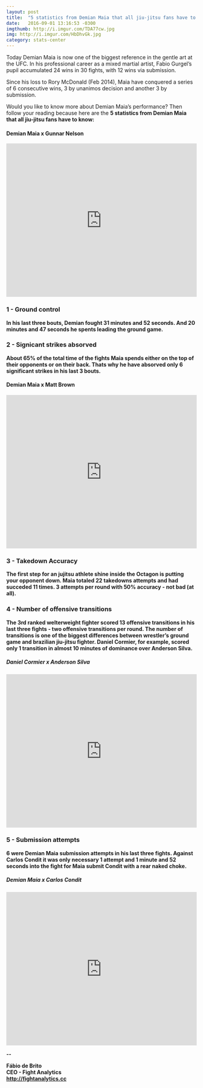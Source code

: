 ```yaml
---
layout: post
title:  "5 statistics from Demian Maia that all jiu-jitsu fans have to know"
date:   2016-09-01 13:16:53 -0300
imgthumb: http://i.imgur.com/TDA77cw.jpg
img: http://i.imgur.com/HbDhvGk.jpg
category: stats-center
---
```



Today Demian Maia is now one of the biggest reference in the gentle art at the UFC. In his professional career as a mixed martial artist, Fabio Gurgel’s pupil accumulated 24 wins in 30 fights, with 12 wins via submission.

Since his loss to Rory McDonald (Feb 2014), Maia have conquered a series of 6 consecutive wins, 3 by unanimos decision and another 3 by submission.

Would you like to know more about Demian Maia’s performance? Then follow your reading because here are the <strong>5 statistics from Demian Maia that all jiu-jitsu fans have to know:<strong>

<h4>Demian Maia x Gunnar Nelson</h4>
<iframe src="http://live.fightanalytics.cc/fights/566194addd3a996a0c479051/fightanalytics" width="100%" height="405" frameborder="0"></iframe>

<h3>1 - Ground control</h3>
In his last three bouts, Demian fought 31 minutes and 52 seconds. And 20 minutes and 47 seconds he spents leading the ground game.

<h3>2 - Signicant strikes absorved</h3>
About 65% of the total time of the fights Maia spends either on the top of their opponents or on their back. Thats why he have absorved only  6 significant strikes in his last 3 bouts.

<h4>Demian Maia x Matt Brown</h4>
<iframe src="http://live.fightanalytics.cc/fights/573124269f0e9d0c09671ca8/fightanalytics" width="100%" height="405" frameborder="0"></iframe>

<h3>3 - Takedown Accuracy</h3>
The first step for an jujitsu athlete shine inside the Octagon is putting your opponent down. Maia totaled 22 takedowns attempts and had succeded 11 times. 3 attempts per round with 50% accuracy - not bad (at all).

<h3>4 - Number of offensive transitions</h3>
The 3rd ranked welterweight fighter scored 13 offensive transitions in his last three fights - two offensive transitions per round. The number of transitions is one of the biggest differences between wrestler’s ground game and brazilian jiu-jitsu fighter. Daniel Cormier, for example, scored only 1 transition in almost 10 minutes of dominance over Anderson Silva.

<h5>Daniel Cormier x Anderson Silva</h5>
<iframe src="http://live.fightanalytics.cc/fights/577fd08d7fc8841b0afc9db2/fightanalytics" width="100%" height="405" frameborder="0"></iframe>

<h3>5 - Submission attempts</h3>
6 were Demian Maia submission attempts in his last three fights. Against Carlos Condit it was only necessary 1 attempt and 1 minute and 52 seconds into the fight for Maia submit Condit with a rear naked choke.

<h5>Demian Maia x Carlos Condit</h5>
<iframe src="http://live.fightanalytics.cc/fights/57bba04946ea8e20673f8a75/fightanalytics" width="100%" height="405" frameborder="0"></iframe>

--

<strong>Fábio de Brito</strong><br>
CEO - Fight Analytics<br>
http://fightanalytics.cc
